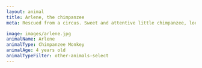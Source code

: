```yaml
---
layout: animal
title: Arlene, the chimpanzee
meta: Rescued from a circus. Sweet and attentive little chimpanzee, looking for a nice home

image: images/arlene.jpg
animalName: Arlene
animalType: Chimpanzee Monkey
animalAge: 4 years old
animalTypeFilter: other-animals-select
---
```

